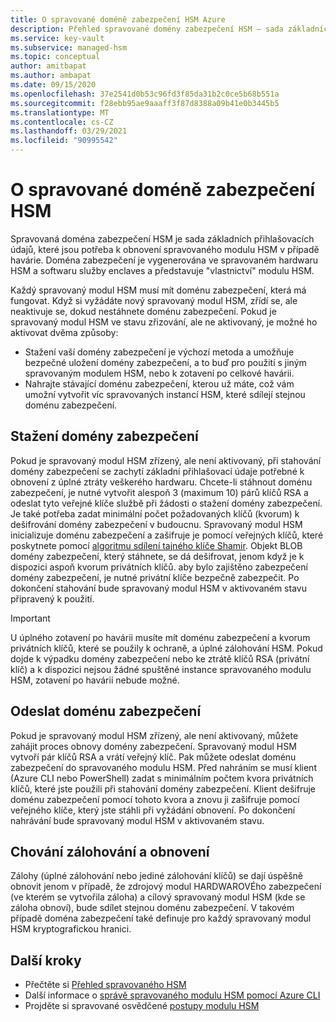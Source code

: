 ```yaml
---
title: O spravované doméně zabezpečení HSM Azure
description: Přehled spravované domény zabezpečení HSM – sada základních přihlašovacích údajů potřebných k obnovení spravovaného modulu HSM
ms.service: key-vault
ms.subservice: managed-hsm
ms.topic: conceptual
author: amitbapat
ms.author: ambapat
ms.date: 09/15/2020
ms.openlocfilehash: 37e2541d0b53c96fd3f85da31b2c0ce5b68b551a
ms.sourcegitcommit: f28ebb95ae9aaaff3f87d8388a09b41e0b3445b5
ms.translationtype: MT
ms.contentlocale: cs-CZ
ms.lasthandoff: 03/29/2021
ms.locfileid: "90995542"
---
```

# <a name="about-the-managed-hsm-security-domain"></a>O spravované doméně zabezpečení HSM

Spravovaná doména zabezpečení HSM je sada základních přihlašovacích údajů, které jsou potřeba k obnovení spravovaného modulu HSM v případě havárie. Doména zabezpečení je vygenerována ve spravovaném hardwaru HSM a softwaru služby enclaves a představuje "vlastnictví" modulu HSM.

Každý spravovaný modul HSM musí mít doménu zabezpečení, která má fungovat. Když si vyžádáte nový spravovaný modul HSM, zřídí se, ale neaktivuje se, dokud nestáhnete doménu zabezpečení. Pokud je spravovaný modul HSM ve stavu zřizování, ale ne aktivovaný, je možné ho aktivovat dvěma způsoby:
- Stažení vaší domény zabezpečení je výchozí metoda a umožňuje bezpečné uložení domény zabezpečení, a to buď pro použití s jiným spravovaným modulem HSM, nebo k zotavení po celkové havárii.
- Nahrajte stávající doménu zabezpečení, kterou už máte, což vám umožní vytvořit víc spravovaných instancí HSM, které sdílejí stejnou doménu zabezpečení.

## <a name="download-your-security-domain"></a>Stažení domény zabezpečení

Pokud je spravovaný modul HSM zřízený, ale není aktivovaný, při stahování domény zabezpečení se zachytí základní přihlašovací údaje potřebné k obnovení z úplné ztráty veškerého hardwaru. Chcete-li stáhnout doménu zabezpečení, je nutné vytvořit alespoň 3 (maximum 10) párů klíčů RSA a odeslat tyto veřejné klíče službě při žádosti o stažení domény zabezpečení. Je také potřeba zadat minimální počet požadovaných klíčů (kvorum) k dešifrování domény zabezpečení v budoucnu. Spravovaný modul HSM inicializuje doménu zabezpečení a zašifruje je pomocí veřejných klíčů, které poskytnete pomocí [algoritmu sdílení tajného klíče Shamir](https://dl.acm.org/doi/10.1145/359168.359176). Objekt BLOB domény zabezpečení, který stáhnete, se dá dešifrovat, jenom když je k dispozici aspoň kvorum privátních klíčů. aby bylo zajištěno zabezpečení domény zabezpečení, je nutné privátní klíče bezpečně zabezpečit. Po dokončení stahování bude spravovaný modul HSM v aktivovaném stavu připravený k použití.  

> [!IMPORTANT]
> U úplného zotavení po havárii musíte mít doménu zabezpečení a kvorum privátních klíčů, které se použily k ochraně, a úplné zálohování HSM. Pokud dojde k výpadku domény zabezpečení nebo ke ztrátě klíčů RSA (privátní klíč) a k dispozici nejsou žádné spuštěné instance spravovaného modulu HSM, zotavení po havárii nebude možné.

## <a name="upload-a-security-domain"></a>Odeslat doménu zabezpečení

Pokud je spravovaný modul HSM zřízený, ale není aktivovaný, můžete zahájit proces obnovy domény zabezpečení. Spravovaný modul HSM vytvoří pár klíčů RSA a vrátí veřejný klíč. Pak můžete odeslat doménu zabezpečení do spravovaného modulu HSM. Před nahráním se musí klient (Azure CLI nebo PowerShell) zadat s minimálním počtem kvora privátních klíčů, které jste použili při stahování domény zabezpečení. Klient dešifruje doménu zabezpečení pomocí tohoto kvora a znovu ji zašifruje pomocí veřejného klíče, který jste stáhli při vyžádání obnovení. Po dokončení nahrávání bude spravovaný modul HSM v aktivovaném stavu.

## <a name="backup-and-restore-behavior"></a>Chování zálohování a obnovení

Zálohy (úplné zálohování nebo jediné zálohování klíčů) se dají úspěšně obnovit jenom v případě, že zdrojový modul HARDWAROVÉho zabezpečení (ve kterém se vytvořila záloha) a cílový spravovaný modul HSM (kde se záloha obnoví), bude sdílet stejnou doménu zabezpečení. V takovém případě doména zabezpečení také definuje pro každý spravovaný modul HSM kryptografickou hranici.

## <a name="next-steps"></a>Další kroky

- Přečtěte si [Přehled spravovaného HSM](overview.md)
- Další informace o [správě spravovaného modulu HSM pomocí Azure CLI](key-management.md)
- Projděte si spravované osvědčené [postupy modulu HSM](best-practices.md)
